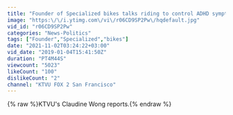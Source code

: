 ```yaml
---
title: "Founder of Specialized bikes talks riding to control ADHD symptoms"
image: "https:\/\/i.ytimg.com\/vi\/r06CD9SP2Pw\/hqdefault.jpg"
vid_id: "r06CD9SP2Pw"
categories: "News-Politics"
tags: ["Founder","Specialized","bikes"]
date: "2021-11-02T03:24:22+03:00"
vid_date: "2019-01-04T15:41:50Z"
duration: "PT4M44S"
viewcount: "5023"
likeCount: "100"
dislikeCount: "2"
channel: "KTVU FOX 2 San Francisco"
---
```

{% raw %}KTVU's Claudine Wong reports.{% endraw %}
